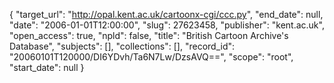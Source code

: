 {
  "target_url": "http://opal.kent.ac.uk/cartoonx-cgi/ccc.py", 
  "end_date": null, 
  "date": "2006-01-01T12:00:00", 
  "slug": 27623458, 
  "publisher": "kent.ac.uk", 
  "open_access": true, 
  "npld": false, 
  "title": "British Cartoon Archive's Database", 
  "subjects": [], 
  "collections": [], 
  "record_id": "20060101T120000/DI6YDvh/Ta6N7Lw/DzsAVQ==", 
  "scope": "root", 
  "start_date": null
}

